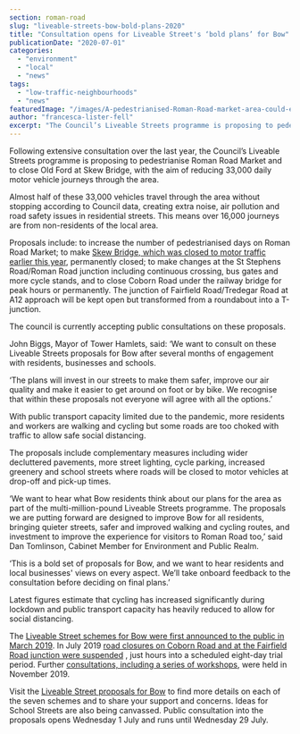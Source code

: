 ```yaml
---
section: roman-road
slug: "liveable-streets-bow-bold-plans-2020"
title: "Consultation opens for Liveable Street's ‘bold plans’ for Bow"
publicationDate: "2020-07-01"
categories: 
  - "environment"
  - "local"
  - "news"
tags: 
  - "low-traffic-neighbourhoods"
  - "news"
featuredImage: "/images/A-pedestrianised-Roman-Road-market-area-could-encourage-residents-to-walk-and-cycle-more-of-their-journeys-3-1.jpg"
author: "francesca-lister-fell"
excerpt: "The Council’s Liveable Streets programme is proposing to pedestrianise parts of Roman Road, Bow, and to close Old Ford at Skew Bridge – have your say on it."
---
```


Following extensive consultation over the last year, the Council’s Liveable Streets programme is proposing to pedestrianise Roman Road Market and to close Old Ford at Skew Bridge, with the aim of reducing 33,000 daily motor vehicle journeys through the area.

Almost half of these 33,000 vehicles travel through the area without stopping according to Council data, creating extra noise, air pollution and road safety issues in residential streets. This means over 16,000 journeys are from non-residents of the local area.

Proposals include: to increase the number of pedestrianised days on Roman Road Market; to make [Skew Bridge, which was closed to motor traffic earlier this year](https://romanroadlondon.com/skew-bridge-old-ford-road-closure-open-letter/), permanently closed; to make changes at the St Stephens Road/Roman Road junction including continuous crossing, bus gates and more cycle stands, and to close Coborn Road under the railway bridge for peak hours or permanently. The junction of Fairfield Road/Tredegar Road at A12 approach will be kept open but transformed from a roundabout into a T-junction.

The council is currently accepting public consultations on these proposals.

John Biggs, Mayor of Tower Hamlets, said: ‘We want to consult on these Liveable Streets proposals for Bow after several months of engagement with residents, businesses and schools. 

‘The plans will invest in our streets to make them safer, improve our air quality and make it easier to get around on foot or by bike. We recognise that within these proposals not everyone will agree with all the options.’

With public transport capacity limited due to the pandemic, more residents and workers are walking and cycling but some roads are too choked with traffic to allow safe social distancing.

The proposals include complementary measures including wider decluttered pavements, more street lighting, cycle parking, increased greenery and school streets where roads will be closed to motor vehicles at drop-off and pick-up times.

‘We want to hear what Bow residents think about our plans for the area as part of the multi-million-pound Liveable Streets programme. The proposals we are putting forward are designed to improve Bow for all residents, bringing quieter streets, safer and improved walking and cycling routes, and investment to improve the experience for visitors to Roman Road too,’ said Dan Tomlinson, Cabinet Member for Environment and Public Realm.

‘This is a bold set of proposals for Bow, and we want to hear residents and local businesses' views on every aspect. We’ll take onboard feedback to the consultation before deciding on final plans.’ 

Latest figures estimate that cycling has increased significantly during lockdown and public transport capacity has heavily reduced to allow for social distancing.

The [Liveable Street schemes for Bow were first announced to the public in March 2019](https://romanroadlondon.com/tfl-plans-3-million-transformation-bow-roman-road/). In July 2019 [road closures on Coborn Road and at the Fairfield Road junction were suspended](https://romanroadlondon.com/liveable-streets-traffic-trial-cancelled/) , just hours into a scheduled eight-day trial period. Further [consultations, including a series of workshops](https://romanroadlondon.com/bow-liveable-streets-workshops-announced/), were held in November 2019.

Visit the [Liveable Street proposals for Bow](https://talk.towerhamlets.gov.uk/LSbow) to find more details on each of the seven schemes and to share your support and concerns. Ideas for School Streets are also being canvassed. Public consultation into the proposals opens Wednesday 1 July and runs until Wednesday 29 July.
